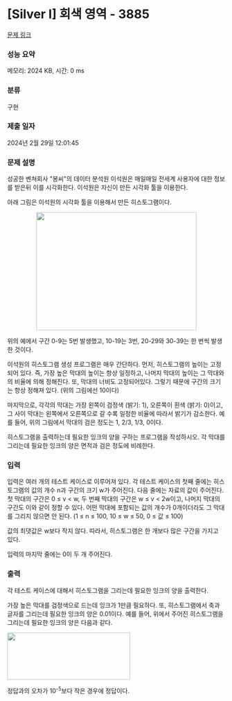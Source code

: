 # [Silver I] 회색 영역 - 3885 

[문제 링크](https://www.acmicpc.net/problem/3885) 

### 성능 요약

메모리: 2024 KB, 시간: 0 ms

### 분류

구현

### 제출 일자

2024년 2월 29일 12:01:45

### 문제 설명

<p>성공한 벤쳐회사 "봉씨"의 데이터 분석원 이석원은 매일매일 전세계 사용자에 대한 정보를 받은뒤 이를 시각화한다. 이석원은 자신이 만든 시각화 툴을 이용한다.</p>

<p>아래 그림은 이석원의 시각화 툴을 이용해서 만든 히스토그램이다.</p>

<p style="text-align: center;"><img alt="" src="https://onlinejudgeimages.s3-ap-northeast-1.amazonaws.com/upload/images/gre.png" style="width: 370px; height: 273px;"></p>

<p>위의 예에서 구간 0-9는 5번 발생했고, 10-19는 3번, 20-29와 30-39는 한 번씩 발생한 것이다.</p>

<p>이석원의 히스토그램 생성 프로그램은 매우 간단하다. 먼저, 히스토그램의 높이는 고정되어 있다. 즉, 가장 높은 막대의 높이는 항상 일정하고, 나머지 막대의 높이는 그 막대와의 비율에 의해 정해진다. 또, 막대의 너비도 고정되어있다. 그렇기 때문에 구간의 크기는 항상 정해져 있다. (위의 그림에선 10이다) </p>

<p>마지막으로, 각각의 막대는 가장 왼쪽이 검정색 (밝기: 1), 오른쪽이 흰색 (밝기: 0)이고, 그 사이 막대는 왼쪽에서 오른쪽으로 갈 수록 일정한 비율에 따라서 밝기가 감소한다. 예를 들어, 위의 그림에서 막대의 검은 정도는 1, 2/3, 1/3, 0이다.</p>

<p>히스토그램을 출력하는데 필요한 잉크의 양을 구하는 프로그램을 작성하시오. 각 막대를 그리는데 필요한 잉크의 양은 면적과 검은 정도에 비례한다.</p>

### 입력 

 <p>입력은 여러 개의 테스트 케이스로 이루어져 있다. 각 테스트 케이스의 첫째 줄에는 히스토그램의 값의 개수 n과 구간의 크기 w가 주어진다. 다음 줄에는 자료의 값이 주어진다. 첫 막대의 구간은 0 ≤ v < w, 두 번째 막대의 구간은 w ≤ v < 2w이고, 나머지 막대의 구간도 이와 같이 정할 수 있다. 어떤 막대에 포함되는 값의 개수가 0개이더라도 그 막대를 그리지 않으면 안 된다. (1 ≤ n ≤ 100, 10 ≤ w ≤ 50, 0 ≤ 값 ≤ 100)</p>

<p>값의 최댓값은 w보다 작지 않다. 따라서, 히스토그램은 한 개보다 많은 구간을 가지고 있다.</p>

<p>입력의 마지막 줄에는 0이 두 개 주어진다.</p>

### 출력 

 <p>각 테스트 케이스에 대해서 히스토그램을 그리는데 필요한 잉크의 양을 출력한다.</p>

<p>가장 높은 막대를 검정색으로 드는데 잉크가 1만큼 필요하다. 또, 히스토그램에서 축과 글자를 그리는데 필요한 잉크의 양은 0.01이다. 예를 들어, 위에서 주어진 히스토그램을 그리는데 필요한 잉크의 양은 다음과 같다.</p>

<p><img alt="" src="/upload/images/ink.png" style="width: 284px; height: 109px;"></p>

<p>정답과의 오차가 10<sup>-5</sup>보다 작은 경우에 정답이다.</p>

